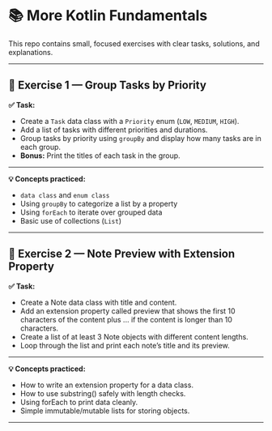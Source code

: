 # 📚 More Kotlin Fundamentals

This repo contains small, focused exercises with clear tasks, solutions, and explanations.

---

## 📘 Exercise 1 — Group Tasks by Priority

**✅ Task:**  
- Create a `Task` data class with a `Priority` enum (`LOW`, `MEDIUM`, `HIGH`).
- Add a list of tasks with different priorities and durations.
- Group tasks by priority using `groupBy` and display how many tasks are in each group.
- **Bonus:** Print the titles of each task in the group.

---

**💡 Concepts practiced:**  
- `data class` and `enum class`
- Using `groupBy` to categorize a list by a property
- Using `forEach` to iterate over grouped data
- Basic use of collections (`List`)

---

## 📘 Exercise 2 — Note Preview with Extension Property

**✅ Task:**
- Create a Note data class with title and content.
- Add an extension property called preview that shows the first 10 characters of the content plus ... if the content is longer than 10 characters.
- Create a list of at least 3 Note objects with different content lengths.
- Loop through the list and print each note’s title and its preview.

---

**💡 Concepts practiced:**  
- How to write an extension property for a data class.
- How to use substring() safely with length checks.
- Using forEach to print data cleanly.
- Simple immutable/mutable lists for storing objects.

---
